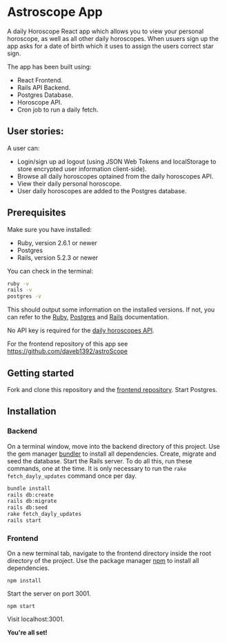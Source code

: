 # Astroscope App

A daily Horoscope React app which allows you to view your personal horoscope, as well as all other daily horoscopes. When usuers sign up the app asks for a date of birth which it uses to assign the users correct star sign.

The app has been built using:

* React Frontend.
* Rails API Backend.
* Postgres Database.
* Horoscope API.
* Cron job to run a daily fetch.


## User stories: 

A user can:

* Login/sign up ad logout (using JSON Web Tokens and localStorage to store encrypted user information client-side).
* Browse all daily horoscopes optained from the daily horoscopes API.
* View their daily personal horoscope.
* User daily horoscopes are added to the Postgres database.


## Prerequisites

Make sure you have installed:

* Ruby, version 2.6.1 or newer
* Postgres
* Rails, version 5.2.3 or newer

You can check in the terminal:

```bash
ruby -v
rails -v
postgres -v
```

This should output some information on the installed versions. If not, you can refer to the [Ruby](https://www.ruby-lang.org/en/documentation/installation/ "Ruby"), [Postgres](https://www.postgresql.org/ "Postgres") and [Rails](https://guides.rubyonrails.org/v5.0/getting_started.html "Rails") documentation.

No API key is required for the [daily horoscopes API](http://horoscope-api.herokuapp.com/).

For the frontend repository of this app see https://github.com/daveb1392/astroScope

## Getting started

Fork and clone this repository and the [frontend repository](https://github.com/daveb1392/astroScope "frontend repository"). Start Postgres.

## Installation

### Backend

On a terminal window, move into the backend directory of this project. Use the gem manager [bundler](https://bundler.io/ "bundler") to install all dependencies. Create, migrate and seed the database. Start the Rails server. To do all this, run these commands, one at the time. It is only necessary to run the `rake fetch_dayly_updates` command once per day.

```bash
bundle install
rails db:create
rails db:migrate
rails db:seed
rake fetch_dayly_updates 
rails start
```

### Frontend

On a new terminal tab, navigate to the frontend directory inside the root directory of the project. Use the package manager [npm](https://www.npmjs.com/ "npm") to install all dependencies.

`npm install`

Start the server on port 3001.

`npm start`

Visit localhost:3001.

**You're all set!**